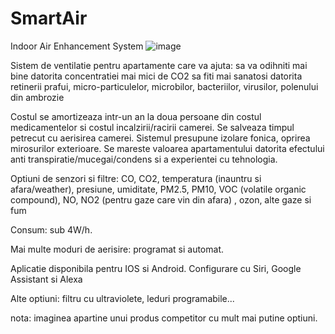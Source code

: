 # SmartAir
Indoor Air Enhancement System
![image](https://user-images.githubusercontent.com/44812157/67863711-140ce400-fb2d-11e9-9b30-c75030d838a7.png)

Sistem de ventilatie pentru apartamente care va ajuta:
 sa va odihniti mai bine datorita concentratiei mai mici de CO2
 sa fiti mai sanatosi datorita retinerii prafui, micro-particulelor, microbilor, bacteriilor, virusilor, polenului din ambrozie

Costul se amortizeaza intr-un an la doua persoane din costul medicamentelor si costul incalzirii/racirii camerei. Se salveaza timpul petrecut cu aerisirea camerei.
Sistemul presupune izolare fonica, oprirea mirosurilor exterioare.
Se mareste valoarea apartamentului datorita efectului anti transpiratie/mucegai/condens si a experientei cu tehnologia.


Optiuni de senzori si filtre: CO, CO2, temperatura (inauntru si afara/weather), presiune, umiditate, PM2.5, PM10, VOC (volatile organic compound), NO, NO2 (pentru gaze care vin din afara) , ozon, alte gaze si fum

Consum: sub 4W/h. 

Mai multe moduri de aerisire: programat si automat.

Aplicatie disponibila pentru IOS si Android. Configurare cu Siri, Google Assistant si Alexa

Alte optiuni: filtru cu ultraviolete, leduri programabile...

nota: imaginea apartine unui produs competitor cu mult mai putine optiuni.
